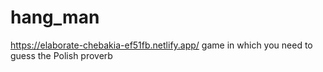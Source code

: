   # hang_man
https://elaborate-chebakia-ef51fb.netlify.app/ 
game in which you need to guess the Polish proverb
